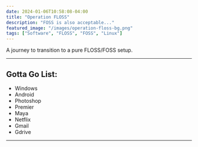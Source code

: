 ```yaml
---
date: 2024-01-06T10:58:08-04:00
title: "Operation FLOSS"
description: "FOSS is also acceptable..."
featured_image: "/images/operation-floss-bg.png"
tags: ["Software", "FLOSS", "FOSS", "Linux"]
---
```


A journey to transition to a pure FLOSS/FOSS setup.

<!--more-->

___

## Gotta Go List:

- Windows
- Android
- Photoshop
- Premier
- Maya
- Netflix
- Gmail
- Gdrive

___